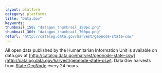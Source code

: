 ```yaml
---
layout: platform
category: platforms
title: "Data.Gov"
keywords:
thumbnail_150: "datagov_thumbnail_150px.png"
thumbnail_300: "datagov_thumbnail_700px.png"
refurl: "http://catalog.data.gov/harvest/geonode-state-csw"
---
```

All open data published by the Humanitarian Information Unit is available on data.gov at [http://catalog.data.gov/harvest/geonode-state-csw](http://catalog.data.gov/harvest/geonode-state-csw).  Data.Gov harvests from [State GeoNode](http://geonode.state.gov) every 24 hours.

